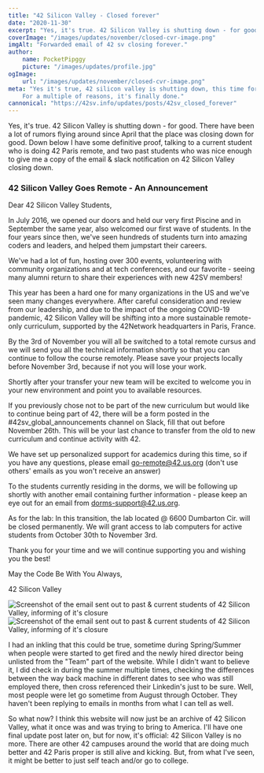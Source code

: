 ```yaml
---
title: "42 Silicon Valley - Closed forever"
date: "2020-11-30"
excerpt: "Yes, it's true. 42 Silicon Valley is shutting down - for good."
coverImage: "/images/updates/november/closed-cvr-image.png"
imgAlt: "Forwarded email of 42 sv closing forever."
author:
    name: PocketPipggy
    picture: "/images/updates/profile.jpg"
ogImage:
    url: "/images/updates/november/closed-cvr-image.png"
meta: "Yes it's true, 42 silicon valley is shutting down, this time for good.
    For a multiple of reasons, it's finally done."
cannonical: "https://42sv.info/updates/posts/42sv_closed_forever"
---
```


<p class='blog-p'>
Yes, it's true. 42 Silicon Valley is shutting down - for good. There have been
a lot of rumors flying around since April that the place was closing down for
good. Down below I have some definitive proof, talking to a current student who
is doing 42 Paris remote, and two past students who was nice enough to give me
a copy of the email & slack notification on 42 Silicon Valley closing down.  
</p>

<div class='blog-transcription'>
<h3> 42 Silicon Valley Goes Remote - An Announcement </h3>

Dear 42 Silicon Valley Students,

In July 2016, we opened our doors and held our very first Piscine and in September the same year, also welcomed our first wave of students. In the four years since then, we've seen hundreds of students turn into amazing coders and leaders, and helped them jumpstart their careers.

We've had a lot of fun, hosting over 300 events, volunteering with community organizations and at tech conferences, and our favorite - seeing many alumni return to share their experiences with new 42SV members!

This year has been a hard one for many organizations in the US and we've seen many changes everywhere. After careful consideration and review from our leadership, and due to the impact of the ongoing COVID-19 pandemic, 42 Silicon Valley will be shifting into a more sustainable remote-only curriculum, supported by the 42Network headquarters in Paris, France.

By the 3rd of November you will all be switched to a total remote cursus and we will send you all the technical information shortly so that you can continue to follow the course remotely. Please save your projects locally before November 3rd, because if not you will lose your work.

Shortly after your transfer your new team will be excited to welcome you in your new environment and point you to available resources.

If you previously chose not to be part of the new curriculum but would like to continue being part of 42, there will be a form posted in the #42sv_global_announcements channel on Slack, fill that out before November 26th. This will be your last chance to transfer from the old to new curriculum and continue activity with 42.

We have set up personalized support for academics during this time, so if you have any questions, please email go-remote@42.us.org (don't use others' emails as you won't receive an answer)

To the students currently residing in the dorms, we will be following up shortly with another email containing further information - please keep an eye out for an email from dorms-support@42.us.org.

As for the lab: In this transition, the lab located @ 6600 Dumbarton Cir. will be closed permanently. We will grant access to lab computers for active students from October 30th to November 3rd.

Thank you for your time and we will continue supporting you and wishing you the best!

May the Code Be With You Always,

42 Silicon Valley
</div>


<span class='blog-img'>
<img src="/images/updates/november/closed1.png" alt="Screenshot of the
    email sent out to past & current students of 42 Silicon Valley, informing of it's
    closure" />
</span>

<span class='blog-img'>
<img src="/images/updates/november/closed2.png" alt="Screenshot of the
    email sent out to past & current students of 42 Silicon Valley, informing of it's
    closure" />
</span>


<p class='blog-p'>
I had an inkling that this could be true, sometime during Spring/Summer
when people were started to get fired and the newly hired director being
unlisted from the "Team" part of the website. While I didn't want to believe it,
I did check in during the summer multiple times, checking the differences between
the way back machine in different dates to see who was still employed there, then
cross referenced their Linkedin's just to be sure. Well, most people were let go
sometime from August through October. They haven't been replying to emails in
months from what I can tell as well.
</p>

<p class='blog-p'>
So what now? I think this website will now just be an archive of 42 Silicon
Valley, what it once was and was trying to bring to America. I'll have one final
update post later on, but for now, it's official: 42 Silicon Valley is no more.
There are other 42 campuses around the world that are doing much better and
42 Paris proper is still alive and kicking. But, from what I've seen, it might
be better to just self teach and/or go to college.
</p>
